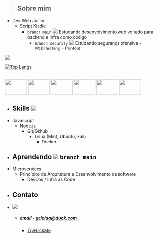 > ## Sobre mim
* Dev Web Junior 
  * Script Kiddie
    - ```branch main``` <img src="https://cdn.jsdelivr.net/gh/Readme-Workflows/Readme-Icons@main/icons/octicons/PullRequestNeutral.svg" /> Estudando desenvolvimento web voltado para backend e infra como código
      - ```branch security``` <img src="https://cdn.jsdelivr.net/gh/Readme-Workflows/Readme-Icons@main/icons/octicons/PullRequestMerged.svg" /> Estudando segurança ofensiva - WebHacking - Pentest 


<a href="https://github.com/geleiaa">
    <img src="https://github-stats-alpha.vercel.app/api?username=geleiaa&cc=22272e&tc=37BCF6&ic=fff&bc=0000">
</a>


[](http://github-profile-summary-cards.vercel.app/api/cards/repos-per-language?username=geleiaa&theme=tokyonight) 
[](http://github-profile-summary-cards.vercel.app/api/cards/most-commit-language?username=geleiaa&theme=tokyonight) 

[![Top Langs](https://github-readme-stats.vercel.app/api/top-langs/?username=geleiaa&layout=compact&show_icons=true&theme=tokyonight)](https://github.com/geleiaa) 

<div style="display: inline_block"><br>
  <img height="50" width="70" src="https://cdn.jsdelivr.net/gh/devicons/devicon/icons/nodejs/nodejs-plain-wordmark.svg" />
  <img height="50" width="70" src="https://cdn.jsdelivr.net/gh/devicons/devicon/icons/express/express-original.svg" />
  <img height="50" width="70" src="https://cdn.jsdelivr.net/gh/devicons/devicon/icons/mocha/mocha-plain.svg" />
  <img height="50" width="70" src="https://cdn.jsdelivr.net/gh/devicons/devicon/icons/git/git-original-wordmark.svg" />
  <img height="50" width="70" src="https://cdn.jsdelivr.net/gh/devicons/devicon/icons/linux/linux-original.svg" />
  <img height="50" width="70" src="https://cdn.jsdelivr.net/gh/devicons/devicon/icons/docker/docker-original-wordmark.svg" />
</div>

* ## Skills <img src="https://cdn.jsdelivr.net/gh/Readme-Workflows/Readme-Icons@main/icons/octicons/PullRequestOpened.svg" />

- Javascript
  - Node.js 
    - Git/Github
      - Linux (Mint, Ubuntu, Kali)
        - Docker

* ## Aprendendo  <img src="https://cdn.jsdelivr.net/gh/Readme-Workflows/Readme-Icons@main/icons/octicons/PullRequestNeutral.svg" /> ```branch main``` 

- Microservices
  - Princípios de Arquitetura e Desenvolvimento de software 
    - DevOps / Infra as Code

* ## Contato

- <a href="https://www.linkedin.com/in/guilherme-ferreira-48b135247/" > <img src="https://img.shields.io/badge/-Linkedin-blue?style=flat-square&logo=linkedin"> </a>
  - ##### email - geleiaa@duck.com
    - <a href="https://tryhackme.com/p/gleleiauu">TryHackMe</a>
